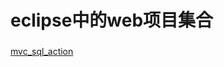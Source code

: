 # eclipse中的web项目集合



### 


 [mvc_sql_action](http://47.106.11.169:8080/mvc_sql_action/mvc_started_page.jsp)


